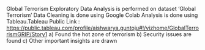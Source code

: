 Global Terrorism 
Exploratory Data Analysis is performed on dataset ‘Global Terrorism’ 
Data Cleaning is done using Google Colab
Analysis is done using Tableau.Tableau Public Link : https://public.tableau.com/profile/aishwarya.guntoju#!/vizhome/GlobalTerrorismGRIP/Story1
  a) Found the hot zone of terrorism 
  b) Security issues are found
  c) Other important insights are drawn

